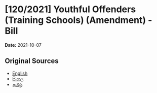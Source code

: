 # [120/2021] Youthful Offenders (Training Schools) (Amendment) - Bill

**Date:** 2021-10-07

## Original Sources

- [English](https://documents.gov.lk/view/bills/2021/10/120-2021_E.pdf)
- [සිංහල](https://documents.gov.lk/view/bills/2021/10/120-2021_S.pdf)
- [தமிழ்](https://documents.gov.lk/view/bills/2021/10/120-2021_T.pdf)
